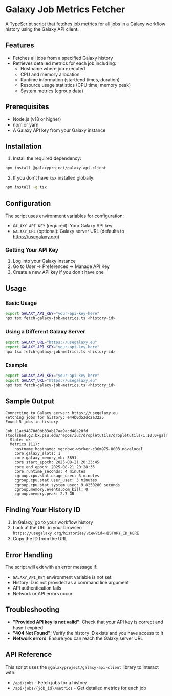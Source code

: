 # Galaxy Job Metrics Fetcher

A TypeScript script that fetches job metrics for all jobs in a Galaxy workflow history using the Galaxy API client.

## Features

- Fetches all jobs from a specified Galaxy history
- Retrieves detailed metrics for each job including:
  - Hostname where job executed
  - CPU and memory allocation
  - Runtime information (start/end times, duration)
  - Resource usage statistics (CPU time, memory peak)
  - System metrics (cgroup data)

## Prerequisites

- Node.js (v18 or higher)
- npm or yarn
- A Galaxy API key from your Galaxy instance

## Installation

1. Install the required dependency:
```bash
npm install @galaxyproject/galaxy-api-client
```

2. If you don't have `tsx` installed globally:
```bash
npm install -g tsx
```

## Configuration

The script uses environment variables for configuration:

- `GALAXY_API_KEY` (required): Your Galaxy API key
- `GALAXY_URL` (optional): Galaxy server URL (defaults to https://usegalaxy.org)

### Getting Your API Key

1. Log into your Galaxy instance
2. Go to User → Preferences → Manage API Key
3. Create a new API key if you don't have one

## Usage

### Basic Usage

```bash
export GALAXY_API_KEY="your-api-key-here"
npx tsx fetch-galaxy-job-metrics.ts <history-id>
```

### Using a Different Galaxy Server

```bash
export GALAXY_URL="https://usegalaxy.eu"
export GALAXY_API_KEY="your-api-key-here"
npx tsx fetch-galaxy-job-metrics.ts <history-id>
```

### Example

```bash
export GALAXY_API_KEY="your-api-key-here"
export GALAXY_URL="https://usegalaxy.eu"
npx tsx fetch-galaxy-job-metrics.ts <history_id>
```

## Sample Output

```
Connecting to Galaxy server: https://usegalaxy.eu
Fetching jobs for history: e44b0d52dc2a3225
Found 5 jobs in history

Job 11ac94870d0bb33ab17aa9acd48a28fd (toolshed.g2.bx.psu.edu/repos/iuc/dropletutils/dropletutils/1.10.0+galaxy2) - State: ok
  Metrics (11):
    hostname.hostname: vgcnbwc-worker-c36m975-0003.novalocal
    core.galaxy_slots: 1
    core.galaxy_memory_mb: 3891
    core.start_epoch: 2025-08-21 20:23:45
    core.end_epoch: 2025-08-21 20:28:35
    core.runtime_seconds: 4 minutes
    cgroup.cpu.stat.usage_usec: 3 minutes
    cgroup.cpu.stat.user_usec: 3 minutes
    cgroup.cpu.stat.system_usec: 9.8250280 seconds
    cgroup.memory.events.oom_kill: 0
    cgroup.memory.peak: 2.7 GB
```

## Finding Your History ID

1. In Galaxy, go to your workflow history
2. Look at the URL in your browser: `https://usegalaxy.org/histories/view?id=HISTORY_ID_HERE`
3. Copy the ID from the URL

## Error Handling

The script will exit with an error message if:
- `GALAXY_API_KEY` environment variable is not set
- History ID is not provided as a command line argument
- API authentication fails
- Network or API errors occur

## Troubleshooting

- **"Provided API key is not valid"**: Check that your API key is correct and hasn't expired
- **"404 Not Found"**: Verify the history ID exists and you have access to it
- **Network errors**: Ensure you can reach the Galaxy server URL

## API Reference

This script uses the `@galaxyproject/galaxy-api-client` library to interact with:
- `/api/jobs` - Fetch jobs for a history
- `/api/jobs/{job_id}/metrics` - Get detailed metrics for each job
